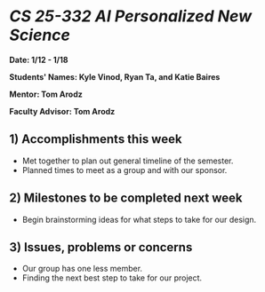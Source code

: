 # *CS 25-332 AI Personalized New Science*

**Date: 1/12 - 1/18**

**Students' Names: Kyle Vinod, Ryan Ta, and Katie Baires**

**Mentor: Tom Arodz**

**Faculty Advisor: Tom Arodz**

## 1) Accomplishments this week ##
   - Met together to plan out general timeline of the semester.
   - Planned times to meet as a group and with our sponsor.

## 2) Milestones to be completed next week ##
   - Begin brainstorming ideas for what steps to take for our design. 

## 3) Issues, problems or concerns ##
   - Our group has one less member.
   - Finding the next best step to take for our project.
